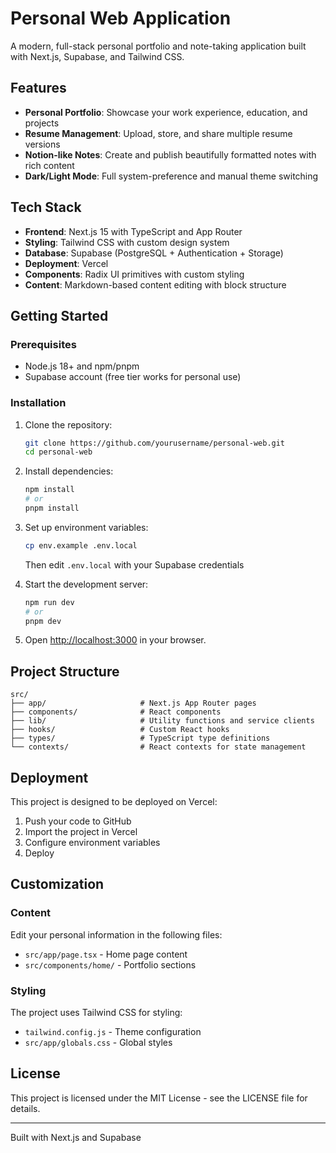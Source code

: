 # Personal Web Application

A modern, full-stack personal portfolio and note-taking application built with Next.js, Supabase, and Tailwind CSS.

## Features

- **Personal Portfolio**: Showcase your work experience, education, and projects
- **Resume Management**: Upload, store, and share multiple resume versions
- **Notion-like Notes**: Create and publish beautifully formatted notes with rich content
- **Dark/Light Mode**: Full system-preference and manual theme switching

## Tech Stack

- **Frontend**: Next.js 15 with TypeScript and App Router
- **Styling**: Tailwind CSS with custom design system
- **Database**: Supabase (PostgreSQL + Authentication + Storage)
- **Deployment**: Vercel
- **Components**: Radix UI primitives with custom styling
- **Content**: Markdown-based content editing with block structure

## Getting Started

### Prerequisites

- Node.js 18+ and npm/pnpm
- Supabase account (free tier works for personal use)

### Installation

1. Clone the repository:

   ```bash
   git clone https://github.com/yourusername/personal-web.git
   cd personal-web
   ```

2. Install dependencies:

   ```bash
   npm install
   # or
   pnpm install
   ```

3. Set up environment variables:

   ```bash
   cp env.example .env.local
   ```

   Then edit `.env.local` with your Supabase credentials

4. Start the development server:

   ```bash
   npm run dev
   # or
   pnpm dev
   ```

5. Open [http://localhost:3000](http://localhost:3000) in your browser.

## Project Structure

```
src/
├── app/                     # Next.js App Router pages
├── components/              # React components
├── lib/                     # Utility functions and service clients
├── hooks/                   # Custom React hooks
├── types/                   # TypeScript type definitions
└── contexts/                # React contexts for state management
```

## Deployment

This project is designed to be deployed on Vercel:

1. Push your code to GitHub
2. Import the project in Vercel
3. Configure environment variables
4. Deploy

## Customization

### Content

Edit your personal information in the following files:

- `src/app/page.tsx` - Home page content
- `src/components/home/` - Portfolio sections

### Styling

The project uses Tailwind CSS for styling:

- `tailwind.config.js` - Theme configuration
- `src/app/globals.css` - Global styles

## License

This project is licensed under the MIT License - see the LICENSE file for details.

---

Built with Next.js and Supabase
